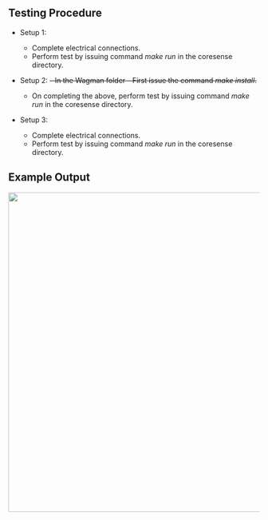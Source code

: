 <!--
waggle_topic=IGNORE
-->

## Testing Procedure
*   Setup 1:
    -   Complete electrical connections.
    -   Perform test by issuing command *make run* in the coresense directory.

*   Setup 2:
    ~~-  In the Wagman folder - First issue the command *make install*.~~
    -  On completing the above, perform test by issuing command *make run* in the coresense directory.

*   Setup 3:
    -   Complete electrical connections.
    -   Perform test by issuing command *make run* in the coresense directory.

## Example Output
 <img src="../resources/TestOutput.jpg" width="640">
